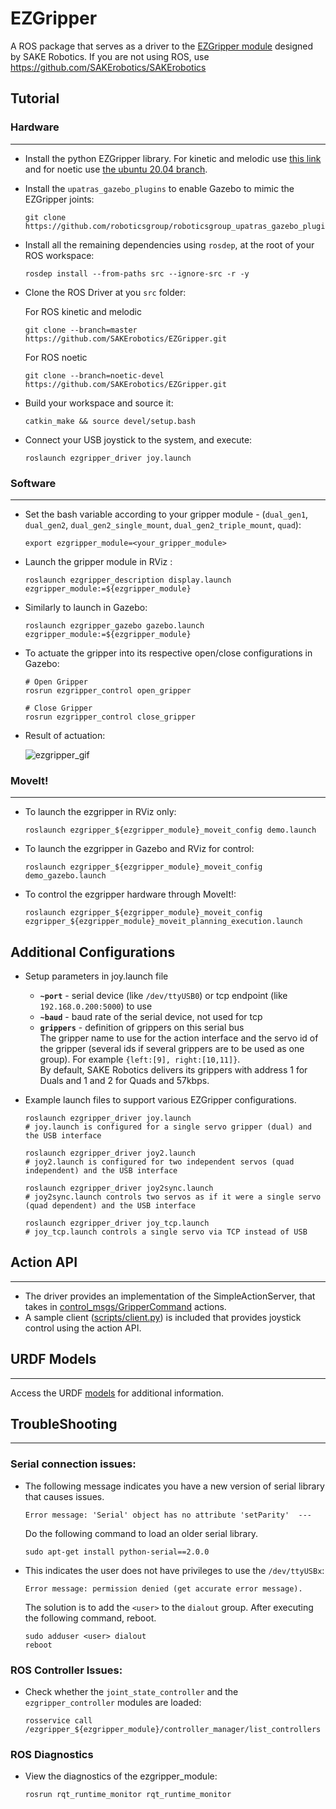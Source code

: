 # EZGripper

A ROS package that serves as a driver to the [EZGripper module](https://sakerobotics.com/) designed by SAKE Robotics. If you are not using ROS, use https://github.com/SAKErobotics/SAKErobotics

## Tutorial

### Hardware
---

* Install the python EZGripper library. For kinetic and melodic use [this link](https://github.com/SAKErobotics/libezgripper/tree/master) and for noetic use [the ubuntu 20.04 branch](https://github.com/SAKErobotics/libezgripper/tree/ubuntu-20.04).

* Install the `upatras_gazebo_plugins` to enable Gazebo to mimic the EZGripper joints:

	  git clone https://github.com/roboticsgroup/roboticsgroup_upatras_gazebo_plugins.git

* Install all the remaining dependencies using `rosdep`, at the root of your ROS workspace:

	  rosdep install --from-paths src --ignore-src -r -y

* Clone the ROS Driver at you `src` folder:

	For ROS kinetic and melodic

   	  git clone --branch=master https://github.com/SAKErobotics/EZGripper.git

	For ROS noetic

   	  git clone --branch=noetic-devel https://github.com/SAKErobotics/EZGripper.git

* Build your workspace and source it:

	  catkin_make && source devel/setup.bash

* Connect your USB joystick to the system, and execute:

      roslaunch ezgripper_driver joy.launch

### Software
---

* Set the bash variable according to your gripper module - (`dual_gen1`, `dual_gen2`, `dual_gen2_single_mount`, `dual_gen2_triple_mount`, `quad`):

	  export ezgripper_module=<your_gripper_module>

* Launch the gripper module in RViz :

	  roslaunch ezgripper_description display.launch ezgripper_module:=${ezgripper_module}

* Similarly to launch in Gazebo:

	  roslaunch ezgripper_gazebo gazebo.launch ezgripper_module:=${ezgripper_module}

* To actuate the gripper into its respective open/close configurations in Gazebo:

	  # Open Gripper
	  rosrun ezgripper_control open_gripper

	  # Close Gripper
	  rosrun ezgripper_control close_gripper

* Result of actuation:

	![ezgripper_gif](https://user-images.githubusercontent.com/45683974/160160044-1a240688-a3f1-4308-a370-0df4f2a84611.gif)

### MoveIt!
---

* To launch the ezgripper in RViz only:

	  roslaunch ezgripper_${ezgripper_module}_moveit_config demo.launch

* To launch the ezgripper in Gazebo and RViz for control:

	  roslaunch ezgripper_${ezgripper_module}_moveit_config demo_gazebo.launch

* To control the ezgripper hardware through MoveIt!:

	  roslaunch ezgripper_${ezgripper_module}_moveit_config ezgripper_${ezgripper_module}_moveit_planning_execution.launch

## Additional Configurations

* Setup parameters in joy.launch file
  - **`~port`** - serial device (like `/dev/ttyUSB0`) or tcp endpoint (like `192.168.0.200:5000`) to use
  - **`~baud`** - baud rate of the serial device, not used for tcp
  - **`grippers`** - definition of grippers on this serial bus
  <br/>The gripper name to use for the action interface and the servo id of the gripper (several ids if several grippers are to be used as one group). For example `{left:[9], right:[10,11]}`.
  <br/>By default, SAKE Robotics delivers its grippers with address 1 for Duals and 1 and 2 for Quads and 57kbps.

* Example launch files to support various EZGripper configurations.

	  roslaunch ezgripper_driver joy.launch
	  # joy.launch is configured for a single servo gripper (dual) and the USB interface

	  roslaunch ezgripper_driver joy2.launch
	  # joy2.launch is configured for two independent servos (quad independent) and the USB interface

	  roslaunch ezgripper_driver joy2sync.launch
	  # joy2sync.launch controls two servos as if it were a single servo (quad dependent) and the USB interface

	  roslaunch ezgripper_driver joy_tcp.launch
	  # joy_tcp.launch controls a single servo via TCP instead of USB

## Action API
---

* The driver provides an implementation of the SimpleActionServer, that takes in [control_msgs/GripperCommand](http://docs.ros.org/indigo/api/control_msgs/html/action/GripperCommand.html) actions.<br/>
* A sample client ([scripts/client.py](ezgripper_driver/scripts/client.py)) is included that provides joystick control using the action API.

## URDF Models
---

Access the URDF [models](https://github.com/SAKErobotics/EZGripper/tree/master/ezgripper_driver/urdf) for additional information.


## TroubleShooting
---

### Serial connection issues:

* The following message indicates you have a new version of serial library that causes issues.

	  Error message: 'Serial' object has no attribute 'setParity'  ---

  Do the following command to load an older serial library.

	  sudo apt-get install python-serial==2.0.0

* This indicates the user does not have privileges to use the `/dev/ttyUSBx`:

	  Error message: permission denied (get accurate error message).

	The solution is to add the `<user>` to the `dialout` group.  After executing the following command, reboot.

	  sudo adduser <user> dialout
	  reboot

### ROS Controller Issues:

* Check whether the `joint_state_controller` and the `ezgripper_controller` modules are loaded:

	  rosservice call /ezgripper_${ezgripper_module}/controller_manager/list_controllers

### ROS Diagnostics

* View the diagnostics of the ezgripper_module:

	  rosrun rqt_runtime_monitor rqt_runtime_monitor
